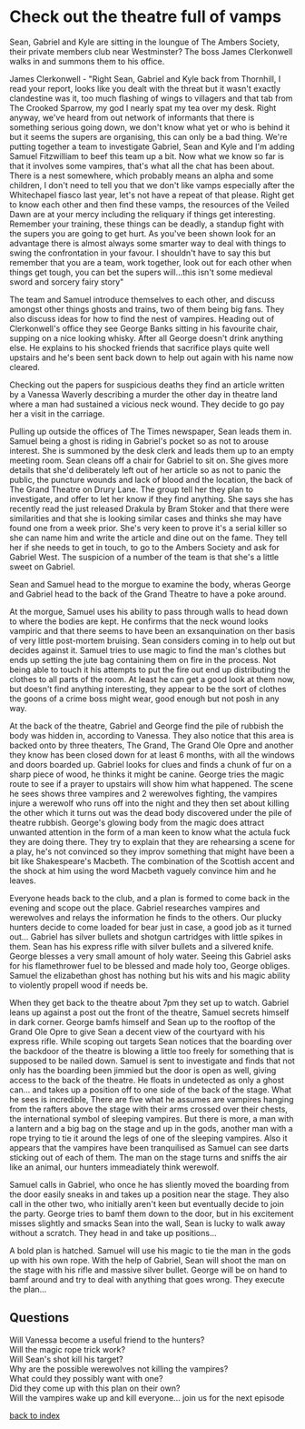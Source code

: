 # Check out the theatre full of vamps

Sean, Gabriel and Kyle are sitting in the loungue of The Ambers Society, their private members club near Westminster? The boss James Clerkonwell walks in and summons them to his office.

James Clerkonwell - "Right Sean, Gabriel and Kyle back from Thornhill, I read your report, looks like you dealt with the threat but it wasn't exactly clandestine was it, too much flashing of wings to villagers and that tab from The Crooked Sparrow, my god I nearly spat my tea over my desk.
Right anyway, we've heard from out network of informants that there is something serious going down, we don't know what yet or who is behind it but it seems the supers are organising, this can only be a bad thing. We're putting together a team to investigate Gabriel, Sean and Kyle and I'm adding Samuel Fitzwilliam to beef this team up a bit.
Now what we know so far is that it involves some vampires, that's what all the chat has been about. There is a nest somewhere, which probably means an alpha and some children, I don't need to tell you that we don't like vamps especially after the Whitechapel fiasco last year, let's not have a repeat of that please.
Right get to know each other and then find these vamps, the resources of the Veiled Dawn are at your mercy including the reliquary if things get interesting.
Remember your training, these things can be deadly, a standup fight with the supers you are going to get hurt. As you've been shown look for an advantage there is almost always some smarter way to deal with things to swing the confrontation in your favour. I shouldn't have to say this but remember that you are a team, work together, look out for each other when things get tough, you can bet the supers will...this isn't some medieval sword and sorcery fairy story"

The team and Samuel introduce themselves to each other, and discuss amongst other things ghosts and trains, two of them being big fans. They also discuss ideas for how to find the nest of vampires. Heading out of Clerkonwell's office they see George Banks sitting in his favourite chair, supping on a nice looking whisky. After all George doesn't drink anything else. He explains to his shocked friends that sacrifice plays quite well upstairs and he's been sent back down to help out again with his name now cleared.

Checking out the papers for suspicious deaths they find an article written by a Vanessa Waverly describing a murder the other day in theatre land where a man had sustained a vicious neck wound. They decide to go pay her a visit in the carriage.

Pulling up outside the offices of The Times newspaper, Sean leads them in. Samuel being a ghost is riding in Gabriel's pocket so as not to arouse interest. She is summoned by the desk clerk and leads them up to an empty meeting room. Sean cleans off a chair for Gabriel to sit on. She gives more details that she'd deliberately left out of her article so as not to panic the public, the puncture wounds and lack of blood and the location, the back of The Grand Theatre on Drury Lane. The group tell her they plan to investigate, and offer to let her know if they find anything. She says she has recently read the just released Drakula by Bram Stoker and that there were similarities and that she is looking similar cases and thinks she may have found one from a week prior. She's very keen to prove it's a serial killer so she can name him and write the article and dine out on the fame. They tell her if she needs to get in touch, to go to the Ambers Society and ask for Gabriel West. The suspicion of a number of the team is that she's a little sweet on Gabriel.

Sean and Samuel head to the morgue to examine the body, wheras George and Gabriel head to the back of the Grand Theatre to have a poke around.

At the morgue, Samuel uses his ability to pass through walls to head down to where the bodies are kept. He confirms that the neck wound looks vampiric and that there seems to have been an exsanquination on ther basis of very little post-mortem bruising. Sean considers coming in to help out but decides against it. Samuel tries to use magic to find the man's clothes but ends up setting the jute bag containing them on fire in the process. Not being able to touch it his attempts to put the fire out end up distributing the clothes to all parts of the room. At least he can get a good look at them now, but doesn't find anything interesting, they appear to be the sort of clothes the goons of a crime boss might wear, good enough but not posh in any way.

At the back of the theatre, Gabriel and George find the pile of rubbish the body was hidden in, according to Vanessa. They also notice that this area is backed onto by three theaters, The Grand, The Grand Ole Opre and another they know has been closed down for at least 6 months, with all the windows and doors boarded up. Gabriel looks for clues and finds a chunk of fur on a sharp piece of wood, he thinks it might be canine. George tries the magic route to see if a prayer to upstairs will show him what happened. The scene he sees shows three vampires and 2 werewolves fighting, the vampires injure a werewolf who runs off into the night and they then set about killing the other which it turns out was the dead body discovered under the pile of theatre rubbish. George's glowing body from the magic does attract unwanted attention in the form of a man keen to know what the actula fuck they are doing there. They try to explain that they are rehearsing a scene for a play, he's not convinced so they improv something that might have been a bit like Shakespeare's Macbeth. The combination of the Scottish accent and the shock at him using the word Macbeth vaguely convince him and he leaves.

Everyone heads back to the club, and a plan is formed to come back in the evening and scope out the place. Gabriel researches vampires and werewolves and relays the information he finds to the others. Our plucky hunters decide to come loaded for bear just in case, a good job as it turned out... Gabriel has silver bullets and shotgun cartridges with little spikes in them. Sean has his express rifle with silver bullets and a silvered knife. George blesses a very small amount of holy water. Seeing this Gabriel asks for his flamethrower fuel to be blessed and made holy too, George obliges. Samuel the elizabethan ghost has nothing but his wits and his magic ability to violently propell wood if needs be.

When they get back to the theatre about 7pm they set up to watch. Gabriel leans up against a post out the front of the theatre, Samuel secrets himself in dark corner. George bamfs himself and Sean up to the rooftop of the Grand Ole Opre to give Sean a decent view of the courtyard with his express rifle. While scoping out targets Sean notices that the boarding over the backdoor of the theatre is blowing a little too freely for something that is supposed to be nailed down. Samuel is sent to investigate and finds that not only has the boarding been jimmied but the door is open as well, giving access to the back of the theatre. He floats in undetected as only a ghost can... and takes up a position off to one side of the back of the stage. What he sees is incredible, There are five what he assumes are vampires hanging from the rafters above the stage with their arms crossed over their chests, the international symbol of sleeping vampires. But there is more, a man with a lantern and a big bag on the stage and up in the gods, another man with a rope trying to tie it around the legs of one of the sleeping vampires. Also it appears that the vampires have been tranquilised as Samuel can see darts sticking out of each of them. The man on the stage turns and sniffs the air like an animal, our hunters immeadiately think werewolf.

Samuel calls in Gabriel, who once he has sliently moved the boarding from the door easily sneaks in and takes up a position near the stage. They also call in the other two, who initially aren't keen but eventually decide to join the party. George tries to bamf them down to the door, but in his excitement misses slightly and smacks Sean into the wall, Sean is lucky to walk away without a scratch. They head in and take up positions...

A bold plan is hatched. Samuel will use his magic to tie the man in the gods up with his own rope. With the help of Gabriel, Sean will shoot the man on the stage with his rifle and massive silver bullet. George will be on hand to bamf around and try to deal with anything that goes wrong. They execute the plan...

## Questions
Will Vanessa become a useful friend to the hunters?  
Will the magic rope trick work?  
Will Sean's shot kill his target?  
Why are the possible werewolves not killing the vampires?  
What could they possibly want with one?  
Did they come up with this plan on their own?  
Will the vampires wake up and kill everyone... join us for the next episode  

[back to index](index)
